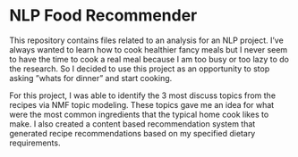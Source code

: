 # NLP Food Recommender

This repository contains files related to an analysis for an NLP project. I’ve always wanted to learn how to cook healthier fancy meals but I never seem to have the time to cook a real meal because I am too busy or too lazy to do the research. So I decided to use this project as an opportunity to stop asking ”whats for dinner” and start cooking. 

For this project, I was able to identify the 3 most discuss topics from the recipes via NMF topic modeling. These topics gave me an idea for what were the most common ingredients that the typical home cook likes to make. I also created a content based recommendation system that generated recipe recommendations based on my specified dietary requirements. 




